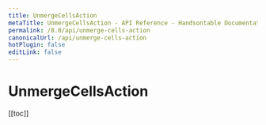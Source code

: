 ```yaml
---
title: UnmergeCellsAction
metaTitle: UnmergeCellsAction - API Reference - Handsontable Documentation
permalink: /8.0/api/unmerge-cells-action
canonicalUrl: /api/unmerge-cells-action
hotPlugin: false
editLink: false
---
```


# UnmergeCellsAction

[[toc]]

